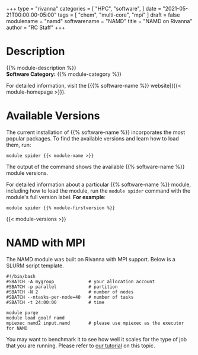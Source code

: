 +++
type = "rivanna"
categories = [
  "HPC",
  "software",
]
date = "2021-05-21T00:00:00-05:00"
tags = [
  "chem",
  "multi-core",
  "mpi"
]
draft = false
modulename = "namd"
softwarename = "NAMD"
title = "NAMD on Rivanna"
author = "RC Staff"
+++

# Description
{{% module-description %}}
<br>
**Software Category:** {{% module-category %}}

For detailed information, visit the [{{% software-name %}} website]({{< module-homepage >}}).

# Available Versions
The current installation of {{% software-name %}} incorporates the most popular packages. To find the available versions and learn how to load them, run:

```
module spider {{< module-name >}}
```

The output of the command shows the available {{% software-name %}} module versions.

For detailed information about a particular {{% software-name %}} module, including how to load the module, run the `module spider` command with the module's full version label. __For example__:
```
module spider {{% module-firstversion %}}
```

{{< module-versions >}}

# NAMD with MPI

The NAMD module was built on Rivanna with MPI support. Below is a SLURM script template.

```
#!/bin/bash
#SBATCH -A mygroup             # your allocation account
#SBATCH -p parallel            # partition
#SBATCH -N 2                   # number of nodes
#SBATCH --ntasks-per-node=40   # number of tasks
#SBATCH -t 24:00:00            # time

module purge
module load goolf namd
mpiexec namd2 input.namd       # please use mpiexec as the executor for NAMD
```

You may want to benchmark it to see how well it scales for the type of job that you are running. Please refer to [our tutorial](https://learning.rc.virginia.edu/notes/benchmark/) on this topic. 
